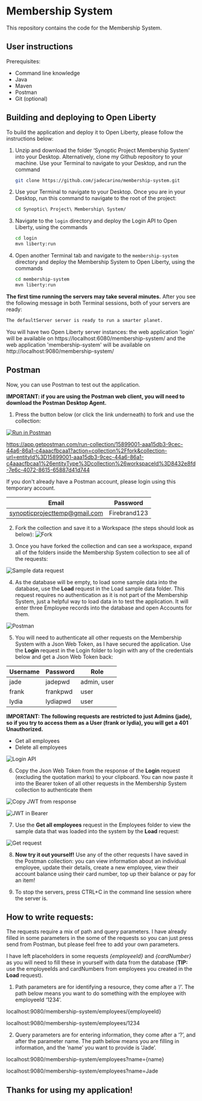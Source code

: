# Membership System
This repository contains the code for the Membership System. 

## User instructions
Prerequisites:
-	Command line knowledge
-	Java
-	Maven
-   Postman
-	Git (optional)

## Building and deploying to Open Liberty

To build the application and deploy it to Open Liberty, please follow the instructions below:

1. Unzip and download the folder ‘Synoptic Project Membership System’ into your Desktop. Alternatively, clone my Github repository to your machine. Use your Terminal to navigate to your Desktop, and run the command 
    ```sh
    git clone https://github.com/jadecarino/membership-system.git
    ```


2. Use your Terminal to navigate to your Desktop. Once you are in your Desktop, run this command to navigate to the root of the project:
    ```sh
    cd Synoptic\ Project\ Membership\ System/
    ```


3. Navigate to the `login` directory and deploy the Login API to Open Liberty, using the commands
    ```sh
    cd login
    mvn liberty:run
    ```


4. Open another Terminal tab and navigate to the `membership-system` directory and deploy the Membership System to Open Liberty, using the commands
    ```sh
    cd membership-system
    mvn liberty:run
    ```

**The first time running the servers may take several minutes.** After you see the following message in both Terminal sessions, both of your servers are ready:
```sh
The defaultServer server is ready to run a smarter planet.
```

You will have two Open Liberty server instances: the web application 'login' will be available on https://localhost:6080/membership-system/ and the web application 'membership-system' will be available on http://localhost:9080/membership-system/




## Postman 

Now, you can use Postman to test out the application. 

**IMPORTANT: if you are using the Postman web client, you will need to download the Postman Desktop Agent.**


1. Press the button below (or click the link underneath) to fork and use the collection:

[![Run in Postman](https://run.pstmn.io/button.svg)](https://app.getpostman.com/run-collection/15899001-aaa15db3-9cec-44a6-86a1-c4aaacfbcaa1?action=collection%2Ffork&collection-url=entityId%3D15899001-aaa15db3-9cec-44a6-86a1-c4aaacfbcaa1%26entityType%3Dcollection%26workspaceId%3D8432e8fd-7e6c-4072-8615-65887d41d744)

https://app.getpostman.com/run-collection/15899001-aaa15db3-9cec-44a6-86a1-c4aaacfbcaa1?action=collection%2Ffork&collection-url=entityId%3D15899001-aaa15db3-9cec-44a6-86a1-c4aaacfbcaa1%26entityType%3Dcollection%26workspaceId%3D8432e8fd-7e6c-4072-8615-65887d41d744

If you don't already have a Postman account, please login using this temporary account.

| Email                         | Password      |
|-------------------------------|---------------|
| synopticprojecttemp@gmail.com | Firebrand123  |


2. Fork the collection and save it to a Workspace (the steps should look as below):
![Fork](./docs-assets/Fork.png)


3. Once you have forked the collection and can see a workspace, expand all of the folders inside the Membership System collection to see all of the requests:

![Sample data request](./docs-assets/Sample-data-request.png)


4. As the database will be empty, to load some sample data into the database, use the **Load** request in the Load sample data folder. This request requires no authentication as it is not part of the Membership System, just a helpful way to load data in to test the application. It will enter three Employee records into the database and open Accounts for them.

![Postman](./docs-assets/Postman.png)


5. You will need to authenticate all other requests on the Membership System with a Json Web Token, as I have secured the application. Use the **Login** request in the Login folder to login with any of the credentials below and get a Json Web Token back:

| Username | Password | Role        | 
|----------|----------|-------------|
| jade     | jadepwd  | admin, user |
| frank    | frankpwd | user        |
| lydia    | lydiapwd | user        |

**IMPORTANT: The following requests are restricted to just Admins (jade), so if you try to access them as a User (frank or lydia), you will get a 401 Unauthorized.**
- Get all employees
- Delete all employees

![Login API](./docs-assets/Login-API.png)


6. Copy the Json Web Token from the response of the **Login** request (excluding the quotation marks) to your clipboard. You can now paste it into the Bearer token of all other requests in the Membership System collection to authenticate them

![Copy JWT from response](./docs-assets/Copy-JWT-from-response.png)

![JWT in Bearer](./docs-assets/JWT-in-Bearer.png)


7. Use the **Get all employees** request in the Employees folder to view the sample data that was loaded into the system by the **Load** request:

![Get request](./docs-assets/Get-request.png)


8. **Now try it out yourself!** Use any of the other requests I have saved in the Postman collection: you can view information about an individual employee, update their details, create a new employee, view their account balance using their card number, top up their balance or pay for an item!

9.	To stop the servers, press CTRL+C in the command line session where the server is.


## How to write requests:
The requests require a mix of path and query parameters. I have already filled in some parameters in the some of the requests so you can just press send from Postman, but please feel free to add your own parameters.

I have left placeholders in some requests _{employeeId}_ and _{cardNumber}_ as you will need to fill these in yourself with data from the database (**TIP:** use the employeeIds and cardNumbers from employees you created in the **Load** request).

1.	Path parameters are for identifying a resource, they come after a ‘/’. The path below means you want to do something with the employee with employeeId ‘1234’.

localhost:9080/membership-system/employees/{employeeId}

localhost:9080/membership-system/employees/1234


2.	Query parameters are for entering information, they come after a ‘?’, and after the parameter name. The path below means you are filling in information, and the ‘name’ you want to provide is ‘Jade’.

localhost:9080/membership-system/employees?name={name}

localhost:9080/membership-system/employees?name=Jade


## Thanks for using my application!